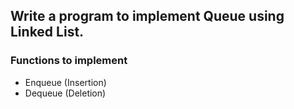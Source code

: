 ## Write a program to implement Queue using Linked List.

### Functions to implement

- Enqueue (Insertion)
- Dequeue (Deletion)
